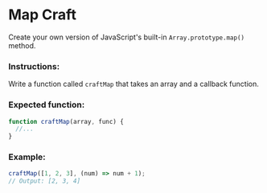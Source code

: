 # Map Craft

Create your own version of JavaScript's built-in `Array.prototype.map()` method.

### Instructions:

Write a function called `craftMap` that takes an array and a callback function.

### Expected function:

```js
function craftMap(array, func) {
  //...
}
```

### Example:

```js
craftMap([1, 2, 3], (num) => num + 1);
// Output: [2, 3, 4]
```
